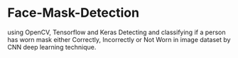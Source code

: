# Face-Mask-Detection
using OpenCV, Tensorflow and Keras
Detecting and classifying if a person has worn mask either Correctly, Incorrectly or Not Worn in image dataset by CNN deep learning technique.
